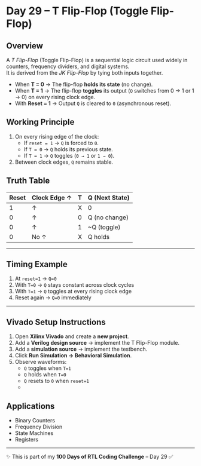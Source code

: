 # Day 29 – T Flip-Flop (Toggle Flip-Flop)

## Overview
A *T Flip-Flop* (Toggle Flip-Flop) is a sequential logic circuit used widely in counters, frequency dividers, and digital systems.  
It is derived from the *JK Flip-Flop* by tying both inputs together.  

- When **T = 0** → The flip-flop **holds its state** (no change).  
- When **T = 1** → The flip-flop **toggles** its output (`Q` switches from 0 → 1 or 1 → 0) on every rising clock edge.  
- With **Reset = 1** → Output `Q` is cleared to `0` (asynchronous reset).  

## Working Principle
1. On every rising edge of the clock:  
   - If `reset = 1` → `Q` is forced to `0`.  
   - If `T = 0` → `Q` holds its previous state.  
   - If `T = 1` → `Q` toggles (`0 → 1` or `1 → 0`).  
2. Between clock edges, `Q` remains stable.  

## Truth Table

| Reset | Clock Edge ↑ | T | Q (Next State) |
|-------|--------------|---|----------------|
|   1   |      ↑       | X |       0        |
|   0   |      ↑       | 0 |   Q (no change)|
|   0   |      ↑       | 1 |   ~Q (toggle)  |
|   0   |   No ↑       | X | Q holds        |

---

## Timing Example
1. At `reset=1` → `Q=0`  
2. With `T=0` → `Q` stays constant across clock cycles  
3. With `T=1` → `Q` toggles at every rising clock edge  
4. Reset again → `Q=0` immediately  

---

##  Vivado Setup Instructions
1. Open **Xilinx Vivado** and create a **new project**.  
2. Add a **Verilog design source** → implement the T Flip-Flop module.  
3. Add a **simulation source** → implement the testbench.  
4. Click **Run Simulation → Behavioral Simulation**.  
5. Observe waveforms:  
   - `Q` toggles when `T=1`  
   - `Q` holds when `T=0`  
   - `Q` resets to `0` when `reset=1`
   - 
## Applications
- Binary Counters  
- Frequency Division  
- State Machines  
- Registers  

---

✨ This is part of my **100 Days of RTL Coding Challenge** – Day 29 ✅  
